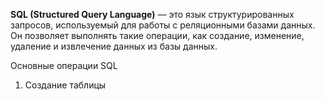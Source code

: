 **SQL (Structured Query Language)** — это язык структурированных запросов, используемый для работы с реляционными базами данных. Он позволяет выполнять такие операции, как создание, изменение, удаление и извлечение данных из базы данных.

Основные операции SQL
1. Создание таблицы
